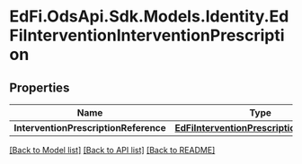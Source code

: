 # EdFi.OdsApi.Sdk.Models.Identity.EdFiInterventionInterventionPrescription
## Properties

Name | Type | Description | Notes
------------ | ------------- | ------------- | -------------
**InterventionPrescriptionReference** | [**EdFiInterventionPrescriptionReference**](EdFiInterventionPrescriptionReference.md) |  | 

[[Back to Model list]](../README.md#documentation-for-models) [[Back to API list]](../README.md#documentation-for-api-endpoints) [[Back to README]](../README.md)

